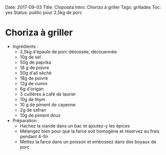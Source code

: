 Date: 2017-09-03
Title: Chipolata
Intro: Chorizo à griller
Tags: grillades
Toc: yes
Status: public
pour 2,5kg de porc

# Choriza à griller

* Ingrédients :
  * 2,5kg d'épaule de porc désossée, découennée
  * 10g de sel
  * 50g de paprika
  * 18 g de poivre
  * 50g d'ail séché
  * 18g de poivre
  * 12g de cumin
  * 6g d'origan
  * 3 cuillères à café de laurier
  * 10g de thym
  * 10 g de piment de cayenne
  * 2g de safran
  * 10g de piment doux
* Préparation :
  * Hachez la viande dans un bac et ajoutez-y les épices
  * Mélangez bien pour que la farce soit homogène et réservez au frais pendant 4-5h
  * Mettez la farce dans un poissoir et embossez dans des boyaux de porc
